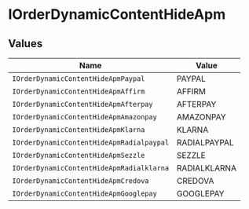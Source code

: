 # IOrderDynamicContentHideApm


## Values

| Name                                      | Value                                     |
| ----------------------------------------- | ----------------------------------------- |
| `IOrderDynamicContentHideApmPaypal`       | PAYPAL                                    |
| `IOrderDynamicContentHideApmAffirm`       | AFFIRM                                    |
| `IOrderDynamicContentHideApmAfterpay`     | AFTERPAY                                  |
| `IOrderDynamicContentHideApmAmazonpay`    | AMAZONPAY                                 |
| `IOrderDynamicContentHideApmKlarna`       | KLARNA                                    |
| `IOrderDynamicContentHideApmRadialpaypal` | RADIALPAYPAL                              |
| `IOrderDynamicContentHideApmSezzle`       | SEZZLE                                    |
| `IOrderDynamicContentHideApmRadialklarna` | RADIALKLARNA                              |
| `IOrderDynamicContentHideApmCredova`      | CREDOVA                                   |
| `IOrderDynamicContentHideApmGooglepay`    | GOOGLEPAY                                 |